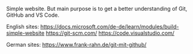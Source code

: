 Simple website. But main purpose is to get a better understanding of Git, GitHub and VS Code.

English sites:
https://docs.microsoft.com/de-de/learn/modules/build-simple-website
https://git-scm.com/
https://code.visualstudio.com/

German sites:
https://www.frank-rahn.de/git-mit-github/
